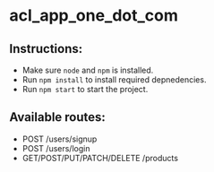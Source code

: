 # acl_app_one_dot_com

## Instructions:
- Make sure `node` and `npm` is installed.
- Run `npm install` to install required depnedencies.
- Run `npm start` to start the project.

## Available routes:
- POST /users/signup
- POST /users/login
- GET/POST/PUT/PATCH/DELETE /products
